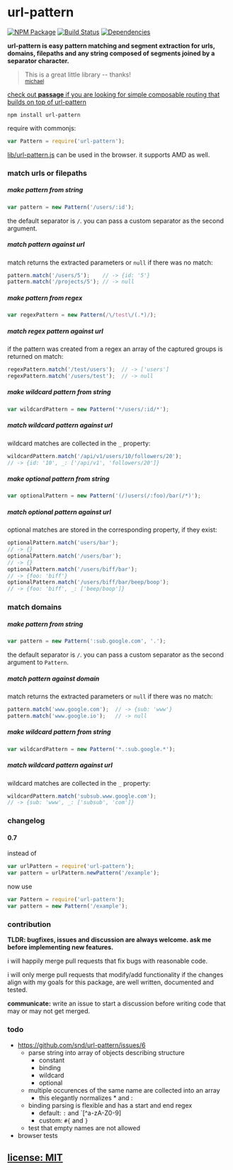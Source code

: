 # url-pattern

[![NPM Package](https://img.shields.io/npm/v/url-pattern.svg?style=flat)](https://www.npmjs.org/package/url-pattern)
[![Build Status](https://travis-ci.org/snd/url-pattern.svg?branch=master)](https://travis-ci.org/snd/url-pattern/branches)
[![Dependencies](https://david-dm.org/snd/url-pattern.svg)](https://david-dm.org/snd/url-pattern)

**url-pattern is easy pattern matching and segment extraction for
urls, domains, filepaths and any string composed of segments joined
by a separator character.**

> This is a great little library -- thanks!  
> <small>[michael](https://github.com/snd/url-pattern/pull/7)</small>

[check out **passage** if you are looking for simple composable routing that builds on top of url-pattern](https://github.com/snd/passage)

```
npm install url-pattern
```

require with commonjs:

```javascript
var Pattern = require('url-pattern');
```

[lib/url-pattern.js](lib/url-pattern.js) can be used in the browser.
it supports AMD as well.

### match urls or filepaths

##### make pattern from string

```javascript
var pattern = new Pattern('/users/:id');
```

the default separator is `/`. you can pass a custom separator
as the second argument.

##### match pattern against url

match returns the extracted parameters or `null` if there was no match:

```javascript
pattern.match('/users/5');    // -> {id: '5'}
pattern.match('/projects/5'); // -> null
```

##### make pattern from regex

```javascript
var regexPattern = new Pattern(/\/test\/(.*)/);
```

##### match regex pattern against url

if the pattern was created from a regex an array of the captured groups is returned on match:

```javascript
regexPattern.match('/test/users');  // -> ['users']
regexPattern.match('/users/test');  // -> null
```

##### make wildcard pattern from string

```javascript
var wildcardPattern = new Pattern('*/users/:id/*');
```

##### match wildcard pattern against url

wildcard matches are collected in the `_` property:

```javascript
wildcardPattern.match('/api/v1/users/10/followers/20');
// -> {id: '10', _: ['/api/v1', 'followers/20']}
```

##### make optional pattern from string

```javascript
var optionalPattern = new Pattern('(/)users(/:foo)/bar(/*)');
```

##### match optional pattern against url

optional matches are stored in the corresponding property, if they exist:

```javascript
optionalPattern.match('users/bar');
// -> {}
optionalPattern.match('/users/bar');
// -> {}
optionalPattern.match('/users/biff/bar');
// -> {foo: 'biff'}
optionalPattern.match('/users/biff/bar/beep/boop');
// -> {foo: 'biff', _: ['beep/boop']}
```

### match domains

##### make pattern from string

```javascript
var pattern = new Pattern(':sub.google.com', '.');
```

the default separator is `/`. you can pass a custom separator
as the second argument to `Pattern`.

##### match pattern against domain

match returns the extracted parameters or `null` if there was no match:

```javascript
pattern.match('www.google.com');  // -> {sub: 'www'}
pattern.match('www.google.io');   // -> null
```

##### make wildcard pattern from string

```javascript
var wildcardPattern = new Pattern('*.:sub.google.*');
```

##### match wildcard pattern against url

wildcard matches are collected in the `_` property:

```javascript
wildcardPattern.match('subsub.www.google.com');
// -> {sub: 'www', _: ['subsub', 'com']}
```

### changelog

#### 0.7

instead of

``` js
var urlPattern = require('url-pattern');
var pattern = urlPattern.newPattern('/example');
```

now use

``` js
var Pattern = require('url-pattern');
var pattern = new Pattern('/example');
```

### contribution

**TLDR: bugfixes, issues and discussion are always welcome.
ask me before implementing new features.**

i will happily merge pull requests that fix bugs with reasonable code.

i will only merge pull requests that modify/add functionality
if the changes align with my goals for this package,
are well written, documented and tested.

**communicate:** write an issue to start a discussion
before writing code that may or may not get merged.

### todo

- https://github.com/snd/url-pattern/issues/6
  - parse string into array of objects describing structure
    - constant
    - binding
    - wildcard
    - optional
  - multiple occurences of the same name are collected into an array
    - this elegantly normalizes * and :
  - binding parsing is flexible and has a start and end regex
    - default: `:` and `[^a-zA-Z0-9]
    - custom: `#{` and `}`
  - test that empty names are not allowed
- browser tests

## [license: MIT](LICENSE)
